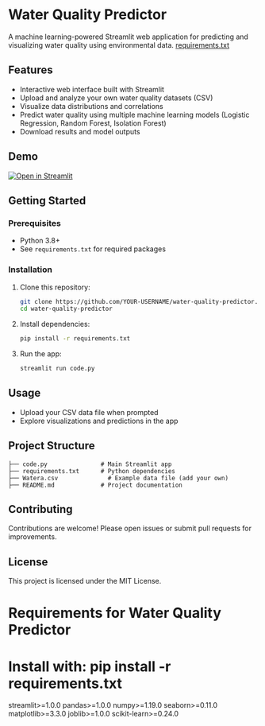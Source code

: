 # Water Quality Predictor

A machine learning-powered Streamlit web application for predicting and visualizing water quality using environmental data.
[requirements.txt](https://github.com/user-attachments/files/22047380/requirements.txt)

## Features

- Interactive web interface built with Streamlit
- Upload and analyze your own water quality datasets (CSV)
- Visualize data distributions and correlations
- Predict water quality using multiple machine learning models (Logistic Regression, Random Forest, Isolation Forest)
- Download results and model outputs

## Demo

[![Open in Streamlit](https://static.streamlit.io/badges/streamlit_badge_black_white.svg)](https://water-quality-predictor-esxx6mbwmkgs6esbe8hv3i.streamlit.app/)

## Getting Started

### Prerequisites

- Python 3.8+
- See `requirements.txt` for required packages

### Installation

1. Clone this repository:
   ```sh
   git clone https://github.com/YOUR-USERNAME/water-quality-predictor.git
   cd water-quality-predictor
   ```
2. Install dependencies:
   ```sh
   pip install -r requirements.txt
   ```
3. Run the app:
   ```sh
   streamlit run code.py
   ```

## Usage

- Upload your CSV data file when prompted
- Explore visualizations and predictions in the app

## Project Structure

```
├── code.py               # Main Streamlit app
├── requirements.txt      # Python dependencies
├── Watera.csv              # Example data file (add your own)
├── README.md             # Project documentation
```

## Contributing

Contributions are welcome! Please open issues or submit pull requests for improvements.

## License

This project is licensed under the MIT License.

# Requirements for Water Quality Predictor
# Install with: pip install -r requirements.txt

streamlit>=1.0.0
pandas>=1.0.0
numpy>=1.19.0
seaborn>=0.11.0
matplotlib>=3.3.0
joblib>=1.0.0
scikit-learn>=0.24.0
